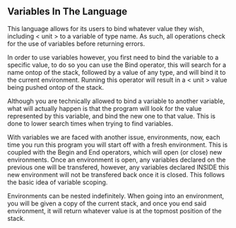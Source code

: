 ## Variables In The Language

This language allows for its users to bind whatever value they wish, including < unit > to a variable of type name. As such, all operations check for the use of variables before returning errors.

In order to use variables however, you first need to bind the variable to a specific value, to do so you can use the Bind operator, this will search for a name ontop of the stack, followed by a value of any type, and will bind it to the current environment. Running this operator will result in a < unit > value being pushed ontop of the stack.

Although you are technically allowed to bind a variable to another variable, what will actually happen is that the program will look for the value represented by this variable, and bind the new one to that value. This is done to lower search times when trying to find variables.

With variables we are faced with another issue, environments, now, each time you run this program you will start off with a fresh environment. This is coupled with the Begin and End operators, which will open (or close) new environments. Once an environment is open, any variables declared on the previous one will be transfered, however, any variables declared INSIDE this new environment will not be transfered back once it is closed. This follows the basic idea of variable scoping.

Environments can be nested indefinitely. When going into an environment, you will be given a copy of the current stack, and once you end said environment, it will return whatever value is at the topmost position of the stack.